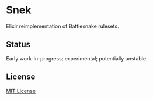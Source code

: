 # Snek

Elixir reimplementation of Battlesnake rulesets.

## Status

Early work-in-progress; experimental; potentially unstable.

## License

[MIT License](LICENSE.txt)
